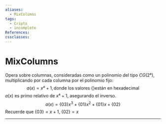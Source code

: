 ```yaml
---
aliases:
  - MixColumns
tags:
  - Cripto
  - incomplete
References: 
cssclasses:
---
```

# MixColumns
Opera sobre columnas, consideradas como un polinomio del tipo $CG(2⁸)$, multiplicando por cada columna por el polinomio fijo:
$$a(x) = x⁴+1, \text{donde los valores \{\} están en hexadecimal}$$
$a(x)$ es primo relativo de $x⁴+1$, asegurando el inverso.
$$a(x) = \{03\}x^3 + \{01\}x^2 + \{01\}x + \{02\}$$
Recuerde que $\{03\} = x + 1$, $\{02\} = x$  

***